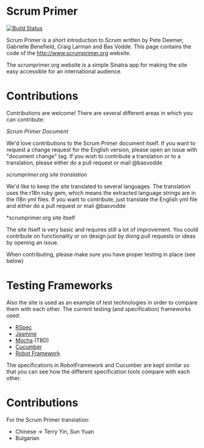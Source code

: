 Scrum Primer
====================
[![Build Status](https://travis-ci.org/basvodde/scrumprimer.png?branch=master)](https://travis-ci.org/basvodde/scrumprimer)

Scrum Primer is a short introduction to Scrum written by Pete Deemer, Gabrielle Benefield, Craig Larman and Bas Vodde. This page contains the code of the http://www.scrumprimer.org website.

The scrumprimer.org website is a simple Sinatra app for making the site easy accessible for an international audience.

Contributions
============

Contributions are welcome!
There are several different areas in which you can contribute:

*Scrum Primer Document*

We'd love contributions to the Scrum Primer document itself. If you want to request a change request for the English version, please open an issue with "document change" tag. If you wish to contribute a translation or to a translation, please either do a pull request or mail @basvodde

*scrumprimer.org site translation*

We'd like to keep the site translated to several languages. The translation uses the r18n ruby gem, which means the extracted language strings are in the i18n yml files. If you want to contribute, just translate the English yml file and either do a pull request or mail @basvodde

*scrumprimer.org site itself

The site itself is very basic and requires still a lot of improvement. You could contribute on functionality or on design just by doing pull requests or ideas by opening an issue.

When contributing, please make sure you have proper testing in place (see below)

Testing Frameworks
============
Also the site is used as an example of test technologies in order to compare them with each other. The current testing (and specification) frameworks used:

* [RSpec](https://github.com/rspec/rspec)
* [Jasmine](http://pivotal.github.io/jasmine/)
* [Mocha](https://github.com/visionmedia/mocha) (TBD)
* [Cucumber](https://github.com/cucumber/cucumber)
* [Robot Framework](http://code.google.com/p/robotframework/)

The specifications in RobotFramework and Cucumber are kept similar so that you can see how the different specification tools compare with each other.

Contributions
============

For the Scrum Primer translation:
* Chinese -> Terry Yin, Sun Yuan
* Bulgarian




